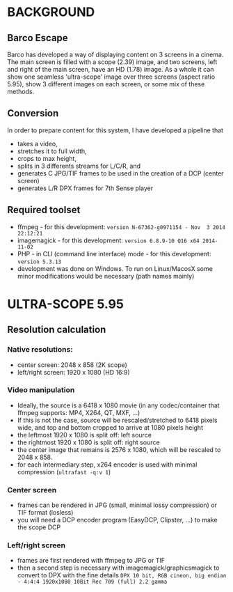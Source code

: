 # BACKGROUND

## Barco Escape

Barco has developed a way of displaying content on 3 screens in a cinema. 
The main screen is filled with a scope (2.39) image, and two screens, left and right of the main screen,
have an HD (1.78) image. As a whole it can show one seamless 'ultra-scope' image over three screens 
(aspect ratio 5.95), show 3 different images on each screen, or some mix of these methods.

## Conversion

In order to prepare content for this system, I have developed a pipeline that 

* takes a video, 
* stretches it to full width, 
* crops to max height, 
* splits in 3 differents streams for L/C/R, and 
* generates C JPG/TIF frames to be used in the creation of a DCP (center screen) 
* generates L/R DPX frames for 7th Sense player

## Required toolset

* ffmpeg - for this development: `version N-67362-g0971154 - Nov  3 2014 22:12:21`
* imagemagick - for this development: `version 6.8.9-10 Q16 x64 2014-11-02`
* PHP - in CLI (command line interface) mode - for this development: `version 5.3.13`
* development was done on Windows. To run on Linux/MacosX some minor modifications would be necessary
 (path names mainly) 

# ULTRA-SCOPE 5.95

## Resolution calculation

### Native resolutions:

* center screen: 2048 x 858 (2K scope)
* left/right screen: 1920 x 1080 (HD 16:9)

### Video manipulation

* Ideally, the source is a 6418 x 1080 movie (in any codec/container that ffmpeg supports: MP4, X264, QT, MXF, ...)
* If this is not the case, source will be rescaled/stretched to 6418 pixels wide, and top and bottom cropped to arrive at 1080 pixels height
* the leftmost 1920 x 1080 is split off: left source
* the rightmost 1920 x 1080 is split off: right source
* the center image that remains is 2576 x 1080, which will be rescaled to 2048 x 858.
* for each intermediary step, x264 encoder is used with minimal compression (`ultrafast -q:v 1`)

### Center screen

* frames can be rendered in JPG (small, minimal lossy compression) or TIF format (losless)
* you will need a DCP encoder program (EasyDCP, Clipster, ...) to make the scope DCP

### Left/right screen

* frames are first rendered with ffmpeg to JPG or TIF
* then a second step is necessary with imagemagick/graphicsmagick to convert to DPX with the fine details
  `DPX 10 bit, RGB cineon, big endian - 4:4:4 1920x1080 10Bit Rec 709 (full) 2.2 gamma`